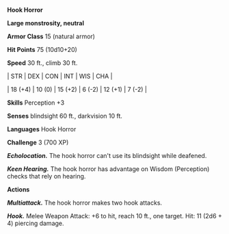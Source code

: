 **Hook Horror**

**Large monstrosity, neutral**

**Armor Class** 15 (natural armor)

**Hit Points** 75 (10d10+20)

**Speed** 30 ft., climb 30 ft.

|   STR   |   DEX   |   CON   |   INT   |   WIS   |   CHA   |
  
| 18 (+4) | 10 (0) | 15 (+2) | 6 (-2) | 12 (+1) | 7 (-2) |

**Skills** Perception +3

**Senses** blindsight 60 ft., darkvision 10 ft.

**Languages** Hook Horror

**Challenge** 3 (700 XP)

***Echolocation.*** The hook horror can't use its blindsight while deafened.

***Keen Hearing.*** The hook horror has advantage on Wisdom (Perception) checks that rely on hearing.

**Actions**

***Multiattack.*** The hook horror makes two hook attacks.

***Hook.*** Melee Weapon Attack: +6 to hit, reach 10 ft., one target. Hit: 11 (2d6 + 4) piercing damage.

